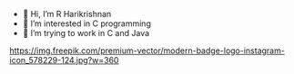 - 👋 Hi, I’m R Harikrishnan
- 👀 I’m interested in C programming
- 🌱 I’m trying to work in C and Java
  


<!---
kte22cs061/kte22cs061 is a ✨ special ✨ repository because its `README.md` (this file) appears on your GitHub profile.
You can click the Preview link to take a look at your changes.
--->
https://img.freepik.com/premium-vector/modern-badge-logo-instagram-icon_578229-124.jpg?w=360
